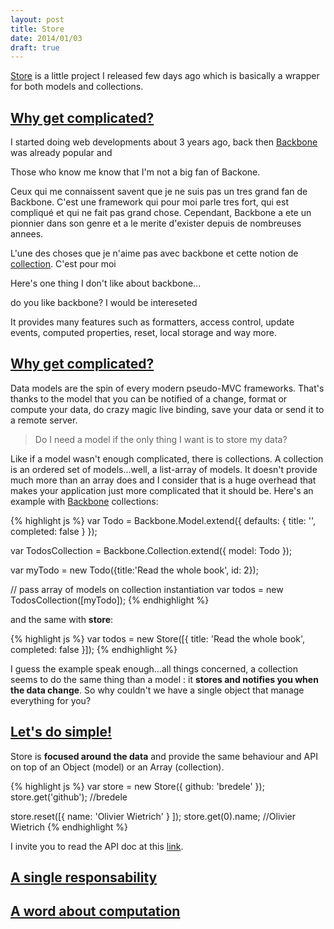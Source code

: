 ```yaml
---
layout: post
title: Store
date: 2014/01/03
draft: true
---
```


[Store](https://github.com/bredele/store) is a little project I released few days ago which is basically a wrapper for both models and collections.

## <a class="post-section" href="#whygetcomplicated">Why get complicated?</a>



I started doing web developments about 3 years ago, back then [Backbone](http://backbonejs.org) was already popular and 

Those who know me know that I'm not a big fan of Backone. 

Ceux qui me connaissent savent que je ne suis pas un tres grand fan de Backbone. C'est une framework qui pour moi parle tres fort, qui est compliqué et qui ne fait pas grand chose. Cependant, Backbone a ete un pionnier dans son genre et a le merite d'exister depuis de nombreuses annees.

L'une des choses que je n'aime pas avec backbone et cette notion de [collection](). C'est pour moi  

Here's one thing I don't like about backbone...

do you like backbone? I would be intereseted

It provides many features such as formatters, access control, update events, computed properties, reset, local storage and way more. 

## <a class="post-section" href="#whygetcomplicated">Why get complicated?</a>

Data models are the spin of every modern pseudo-MVC frameworks. That's thanks to the model that you can be notified of a change, format or compute your data, do crazy magic live binding, save your data or send it to a remote server.

  > Do I need a model if the only thing I want is to store my data?

Like if a model wasn't enough complicated, there is collections. A collection is an ordered set of models...well, a list-array of models. It doesn't provide much more than an array does and I consider that is a huge overhead that makes your application just more complicated that it should be. Here's an example with [Backbone](http://backbonejs.org/#Collection) collections:

{% highlight js %}
var Todo = Backbone.Model.extend({
  defaults: {
    title: '',
    completed: false
  }
});

var TodosCollection = Backbone.Collection.extend({
  model: Todo
});

var myTodo = new Todo({title:'Read the whole book', id: 2});

// pass array of models on collection instantiation
var todos = new TodosCollection([myTodo]);
{% endhighlight %}

and the same with **store**:

{% highlight js %}
var todos = new Store([{
  title: 'Read the whole book',
  completed: false
}]);
{% endhighlight %}

I guess the example speak enough...all things concerned, a collection seems to do the same thing than a model : it **stores and notifies you when the data change**. So why couldn't we have a single object that manage everything for you?

## <a class="post-section" href="#letsdosimple">Let's do simple!</a>

Store is **focused around the data** and provide the same behaviour and API on top of an Object (model) or an Array (collection).

{% highlight js %}
var store = new Store({
  github: 'bredele'
});
store.get('github'); //bredele

store.reset([{
  name: 'Olivier Wietrich'
}
]);
store.get(0).name; //Olivier Wietrich
{% endhighlight %}

I invite you to read the API doc at this [link](https://github.com/bredele/store).

## <a class="post-section" href="#singleresponsability">A single responsability</a>

## <a class="post-section" href="#computation">A word about computation</a>